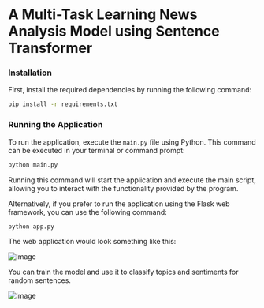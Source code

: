 # A Multi-Task Learning News Analysis Model using Sentence Transformer


### Installation

First, install the required dependencies by running the following command:

```bash
pip install -r requirements.txt
```


### Running the Application

To run the application, execute the `main.py` file using Python. This command can be executed in your terminal or command prompt:

```bash
python main.py
```

Running this command will start the application and execute the main script, allowing you to interact with the functionality provided by the program.


Alternatively, if you prefer to run the application using the Flask web framework, you can use the following command:
```bash
python app.py
```

The web application would look something like this:

![image](https://github.com/AishwaryaHastak/SentenceTransformer/assets/31357026/c409d091-6de7-42ce-876f-61e80711591b)

You can train the model and use it to classify topics and sentiments for random sentences.

![image](https://github.com/AishwaryaHastak/SentenceTransformer/assets/31357026/6bc68c82-d6dc-4117-82e3-57b87425aea8)
